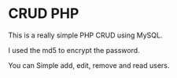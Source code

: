 # CRUD PHP

This is a really simple PHP CRUD using MySQL.

I used the md5 to encrypt the password.

You can Simple add, edit, remove and read users.
